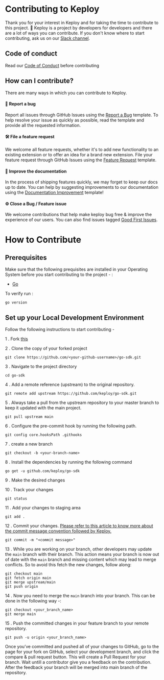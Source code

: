 # Contributing to Keploy

Thank you for your interest in Keploy and for taking the time to contribute to this project. 🙌
Keploy is a project by developers for developers and there are a lot of ways you can contribute.
If you don't know where to start contributing, ask us on our [Slack channel](https://join.slack.com/t/keploy/shared_invite/zt-12rfbvc01-o54cOG0X1G6eVJTuI_orSA).

## Code of conduct

Read our [Code of Conduct](CODE_OF_CONDUCT.md) before contributing

## How can I contribute?

There are many ways in which you can contribute to Keploy.

#### 🐛 Report a bug
Report all issues through GitHub Issues using the [Report a Bug](https://github.com/keploy/keploy/issues/new?assignees=&labels=&template=bug_report.md&title=) template.
To help resolve your issue as quickly as possible, read the template and provide all the requested information.

#### 🛠 File a feature request
We welcome all feature requests, whether it's to add new functionality to an existing extension or to offer an idea for a brand new extension.
File your feature request through GitHub Issues using the [Feature Request](https://github.com/keploy/keploy/issues/new?assignees=&labels=&template=feature_request.md&title=) template.

#### 📝 Improve the documentation
In the process of shipping features quickly, we may forget to keep our docs up to date. You can help by suggesting improvements to our documentation using the [Documentation Improvement](https://github.com/keploy/docs/issues) template!

#### ⚙️ Close a Bug / Feature issue
We welcome contributions that help make keploy bug free & improve the experience of our users. You can also find issues tagged [Good First Issues](https://github.com/keploy/keploy/issues?q=is%3Aissue+is%3Aopen+label%3A%22good+first+issue%22).

# How to Contribute

## Prerequisites

Make sure that the following prequisites are installed in your Operating System before you start contributing to the project - : 

- [Go](https://go.dev/)

To verify run :

```
go version
```

## Set up your Local Development Environment

Follow the following instructions to start contributing - 

1 . Fork [this](https://github.com/keploy/go-sdk.git)

2 . Clone the copy of your forked project

```
git clone https://github.com/<your-github-username>/go-sdk.git
```

3 . Navigate to the project directory

```
cd go-sdk
```
4 . Add a remote reference (upstream) to the original repository.

```
git remote add upstream https://github.com/keploy/go-sdk.git
```

5 . Always take a pull from the upstream repository to your master branch to keep it updated with the main project.

```
git pull upstream main
```

6 . Configure the pre-commit hook by running the following path.

```
git config core.hooksPath .githooks
```

7 . create a new branch

```
git checkout -b <your-branch-name>
```

8 . Install the dependencies by running the following command

```
go get -u github.com/keploy/go-sdk
```

9 . Make the desired changes

10 . Track your changes 

```
git status
```

11 . Add your changes to staging area

```
git add .
```

12 . Commit your changes. [Please refer to this article to know more about the commit message convention followed by Keploy.](https://www.conventionalcommits.org/en/v1.0.0/)

```
git commit -m "<commit message>"
```

13 . While you are working on your branch, other developers may update the `main` branch with their branch. This action means your branch is now out of date with the `main` branch and missing content which may lead to merge conflicts. So to avoid this fetch the new changes, follow along:

```
git checkout main
git fetch origin main
git merge upstream/main
git push origin
```

14 . Now you need to merge the `main` branch into your branch. This can be done in the following way -:

```
git checkout <your_branch_name>
git merge main
```

15 . Push the committed changes in your feature branch to your remote repository.

```
git push -u origin <your_branch_name>
```

Once you’ve committed and pushed all of your changes to GitHub, go to the page for your fork on GitHub, select your development branch, and click the compare & pull request button. This will create a Pull Request for your branch. Wait untill a contributor give you a feedback on the contribution. After the feedback your branch will be merged into main branch of the repository.